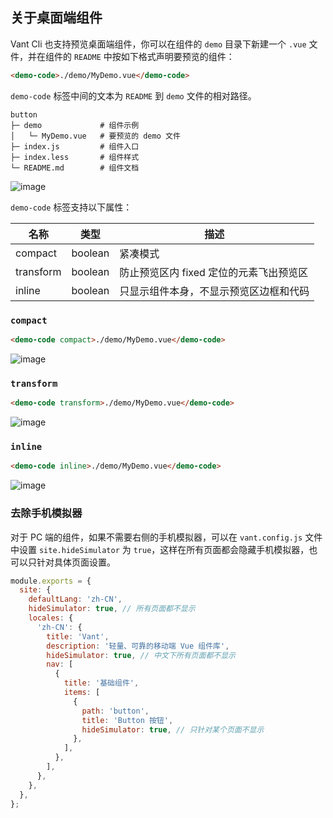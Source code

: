 ## 关于桌面端组件

Vant Cli 也支持预览桌面端组件，你可以在组件的 `demo` 目录下新建一个 `.vue` 文件，并在组件的 `README` 中按如下格式声明要预览的组件：

```html
<demo-code>./demo/MyDemo.vue</demo-code>
```

`demo-code` 标签中间的文本为 `README` 到 `demo` 文件的相对路径。

```
button
├─ demo             # 组件示例
│   └─ MyDemo.vue   # 要预览的 demo 文件
├─ index.js         # 组件入口
├─ index.less       # 组件样式
└─ README.md        # 组件文档
```

![image](https://user-images.githubusercontent.com/5093611/111076378-0e981a00-8527-11eb-8e3f-31f0be7e4021.png)

`demo-code` 标签支持以下属性：

| 名称      | 类型    | 描述                                    |
| --------- | ------- | --------------------------------------- |
| compact   | boolean | 紧凑模式                                |
| transform | boolean | 防止预览区内 fixed 定位的元素飞出预览区 |
| inline    | boolean | 只显示组件本身，不显示预览区边框和代码  |


### `compact`

```html
<demo-code compact>./demo/MyDemo.vue</demo-code>
```
![image](https://user-images.githubusercontent.com/5093611/111076728-77cc5d00-8528-11eb-85f1-e7217344ab14.png)

### `transform`

```html
<demo-code transform>./demo/MyDemo.vue</demo-code>
```
![image](https://user-images.githubusercontent.com/5093611/111076799-d5f94000-8528-11eb-973f-c9d69f91d2a7.png)

### `inline`

```html
<demo-code inline>./demo/MyDemo.vue</demo-code>
```
![image](https://user-images.githubusercontent.com/5093611/111076845-15c02780-8529-11eb-9cfb-76c9b25dc2a2.png)

### 去除手机模拟器

对于 PC 端的组件，如果不需要右侧的手机模拟器，可以在 `vant.config.js` 文件中设置 `site.hideSimulator` 为 `true`，这样在所有页面都会隐藏手机模拟器，也可以只针对具体页面设置。

```js
module.exports = {
  site: {
    defaultLang: 'zh-CN',
    hideSimulator: true, // 所有页面都不显示
    locales: {
      'zh-CN': {
        title: 'Vant',
        description: '轻量、可靠的移动端 Vue 组件库',
        hideSimulator: true, // 中文下所有页面都不显示
        nav: [
          {
            title: '基础组件',
            items: [
              {
                path: 'button',
                title: 'Button 按钮',
                hideSimulator: true, // 只针对某个页面不显示
              },
            ],
          },
        ],
      },
    },
  },
};

```